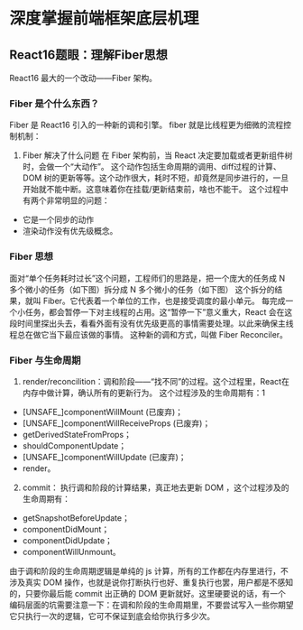 # 深度掌握前端框架底层机理


## React16题眼：理解Fiber思想
React16 最大的一个改动——Fiber 架构。


### Fiber 是个什么东西？

Fiber 是 React16 引入的一种新的调和引擎。
fiber 就是比线程更为细微的流程控制机制：

1. Fiber 解决了什么问题
在 Fiber 架构前，当 React 决定要加载或者更新组件树时，会做一个“大动作”。
这个动作包括生命周期的调用、diff过程的计算、DOM 树的更新等等。这个动作很大，耗时不短，却竟然是同步进行的，一旦开始就不能中断。这意味着你在挂载/更新结束前，啥也不能干。
这个过程中有两个非常明显的问题：
- 它是一个同步的动作
- 渲染动作没有优先级概念。


### Fiber 思想

面对“单个任务耗时过长”这个问题，工程师们的思路是，把一个庞大的任务成 N 多个微小的任务（如下图）拆分成 N 多个微小的任务（如下图）
这个拆分的结果，就叫 Fiber。它代表着一个单位的工作，也是接受调度的最小单元。
每完成一个小任务，都会暂停一下对主线程的占用。这“暂停一下”意义重大，React 会在这段时间里探出头去，看看外面有没有优先级更高的事情需要处理。以此来确保主线程总在做它当下最应该做的事情。
这种新的调和方式，叫做 Fiber Reconciler。


### Fiber 与生命周期

1. render/reconcilition：调和阶段——“找不同”的过程。这个过程里，React在内存中做计算，确认所有的更新行为。
这个过程涉及的生命周期有：1
- [UNSAFE_]componentWillMount (已废弃)；
- [UNSAFE_]componentWillReceiveProps (已废弃)；
- getDerivedStateFromProps；
- shouldComponentUpdate；
- [UNSAFE_]componentWillUpdate (已废弃)；
- render。

2. commit： 执行调和阶段的计算结果，真正地去更新 DOM ，这个过程涉及的生命周期有：
- getSnapshotBeforeUpdate；
- componentDidMount；
- componentDidUpdate；
- componentWillUnmount。

由于调和阶段的生命周期逻辑是单纯的 js 计算，所有的工作都在内存里进行，不涉及真实 DOM 操作，也就是说你打断执行也好、重复执行也罢，用户都是不感知的，只要你最后能 commit 出正确的 DOM 更新就好。这里硬要说的话，有一个编码层面的坑需要注意一下：在调和阶段的生命周期里，不要尝试写入一些你期望它只执行一次的逻辑，它可不保证到底会给你执行多少次。